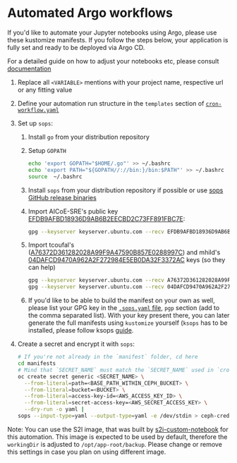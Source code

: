 # Automated Argo workflows

If you'd like to automate your Jupyter notebooks using Argo, please use these kustomize manifests. If you follow the steps below, your application is fully set and ready to be deployed via Argo CD.

For a detailed guide on how to adjust your notebooks etc, please consult [documentation](https://github.com/aicoe-aiops/data-science-workflows/blob/master/Automating%20via%20Argo.md)

1. Replace all `<VARIABLE>` mentions with your project name, respective url or any fitting value
2. Define your automation run structure in the `templates` section of [`cron-workflow.yaml`](./cron-workflow.yml)
3. Set up `sops`:

   1. Install `go` from your distribution repository
   2. Setup `GOPATH`

      ```bash
      echo 'export GOPATH="$HOME/.go"' >> ~/.bashrc
      echo 'export PATH="${GOPATH//://bin:}/bin:$PATH"' >> ~/.bashrc
      source  ~/.bashrc
      ```

   3. Install `sops` from your distribution repository if possible or use [sops GitHub release binaries](https://github.com/mozilla/sops#stable-release)

   4. Import AICoE-SRE's public key [EFDB9AFBD18936D9AB6B2EECBD2C73FF891FBC7E](https://keyserver.ubuntu.com/pks/lookup?op=get&search=0xefdb9afbd18936d9ab6b2eecbd2c73ff891fbc7e):

      ```bash
      gpg --keyserver keyserver.ubuntu.com --recv EFDB9AFBD18936D9AB6B2EECBD2C73FF891FBC7E
      ```

   5. Import tcoufal's ([A76372D361282028A99F9A47590B857E0288997C](https://keyserver.ubuntu.com/pks/lookup?op=get&search=0xa76372d361282028a99f9a47590b857e0288997c)) and mhild's [04DAFCD9470A962A2F272984E5EB0DA32F3372AC](https://keyserver.ubuntu.com/pks/lookup?op=get&search=0x04dafcd9470a962a2f272984e5eb0da32f3372ac) keys (so they can help)

      ```bash
      gpg --keyserver keyserver.ubuntu.com --recv A76372D361282028A99F9A47590B857E0288997C  # tcoufal
      gpg --keyserver keyserver.ubuntu.com --recv 04DAFCD9470A962A2F272984E5EB0DA32F3372AC  # mhild
      ```

   6. If you'd like to be able to build the manifest on your own as well, please list your GPG key in the [`.sops.yaml` file](.sops.yaml), `pgp` section (add to the comma separated list). With your key present there, you can later generate the full manifests using `kustomize` yourself (`ksops` has to be installed, please follow ksops [guide](https://github.com/viaduct-ai/kustomize-sops#0-verify-requirements).

4. Create a secret and encrypt it with `sops`:

   ```bash
   # If you're not already in the `manifest` folder, cd here
   cd manifests
   # Mind that `SECRET_NAME` must match the `SECRET_NAME` used in `cron-workflow.yaml`
   oc create secret generic <SECRET_NAME> \
     --from-literal=path=<BASE_PATH_WITHIN_CEPH_BUCKET> \
     --from-literal=bucket=<BUCKET> \
     --from-literal=access-key-id=<AWS_ACCESS_KEY_ID> \
     --from-literal=secret-access-key=<AWS_SECRET_ACCESS_KEY> \
     --dry-run -o yaml |
   sops --input-type=yaml --output-type=yaml -e /dev/stdin > ceph-creds.yaml
   ```

Note: You can use the S2I image, that was built by [s2i-custom-notebook](https://github.com/AICoE/s2i-custom-notebook) for this automation. This image is expected to be used by default, therefore the `workingDir` is adjusted to `/opt/app-root/backup`. Please change or remove this settings in case you plan on using different image.
